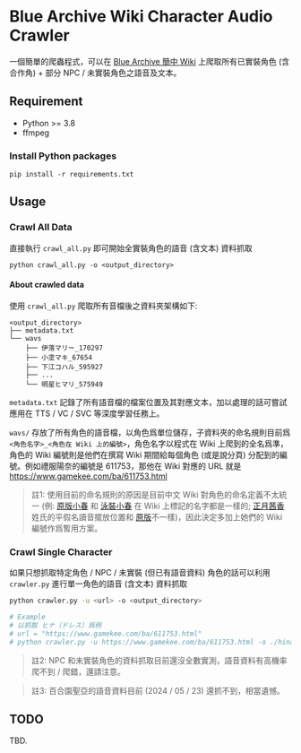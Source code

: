 # Blue Archive Wiki Character Audio Crawler
一個簡單的爬蟲程式，可以在 [Blue Archive 簡中 Wiki]() 上爬取所有已實裝角色 (含合作角) + 部分 NPC / 未實裝角色之語音及文本。

## Requirement
- Python >= 3.8
- ffmpeg
### Install Python packages
```
pip install -r requirements.txt
```

## Usage
### Crawl All Data
直接執行 `crawl_all.py` 即可開始全實裝角色的語音 (含文本) 資料抓取
```
python crawl_all.py -o <output_directory>
```

#### About crawled data
使用 `crawl_all.py` 爬取所有音檔後之資料夾架構如下:
```
<output_directory>
├── metadata.txt
└── wavs
    ├── 伊落マリー_170297
    ├── 小塗マキ_67654
    ├── 下江コハル_595927
    ├── ...
    └── 明星ヒマリ_575949
```
`metadata.txt` 記錄了所有語音檔的檔案位置及其對應文本，加以處理的話可嘗試應用在 TTS / VC / SVC 等深度學習任務上。

`wavs/` 存放了所有角色的語音檔，以角色爲單位儲存，子資料夾的命名規則目前爲 `<角色名字>_<角色在 Wiki 上的編號>`，角色名字以程式在 Wiki 上爬到的全名爲準，角色的 Wiki 編號則是他們在撰寫 Wiki 期間給每個角色 (或是說分頁) 分配到的編號。例如禮服陽奈的編號是 611753，那他在 Wiki 對應的 URL 就是 https://www.gamekee.com/ba/611753.html

> 註1: 使用目前的命名規則的原因是目前中文 Wiki 對角色的命名定義不太統一 (例: [原版小春](https://www.gamekee.com/ba/78300.html) 和 [泳裝小春](https://www.gamekee.com/ba/595927.html) 在 Wiki 上標記的名字都是一樣的; [正月茜香](https://www.gamekee.com/ba/150380.html) 姓氏的平假名讀音擺放位置和 [原版](https://www.gamekee.com/ba/46678.html)不一樣)，因此決定多加上她們的 Wiki 編號作爲暫用方案。

### Crawl Single Character
如果只想抓取特定角色 / NPC / 未實裝 (但已有語音資料) 角色的話可以利用 `crawler.py` 進行單一角色的語音 (含文本) 資料抓取
```bash
python crawler.py -u <url> -o <output_directory>

# Example
# 以抓取 ヒナ（ドレス）爲例
# url = "https://www.gamekee.com/ba/611753.html"
# python crawler.py -u https://www.gamekee.com/ba/611753.html -o ./hina_dress
```
> 註2: NPC 和未實裝角色的資料抓取目前還沒全數實測，語音資料有高機率爬不到 / 爬錯，還請注意。

> 註3: 百合園聖亞的語音資料目前 (2024 / 05 / 23) 還抓不到，相當遺憾。

## TODO
TBD.